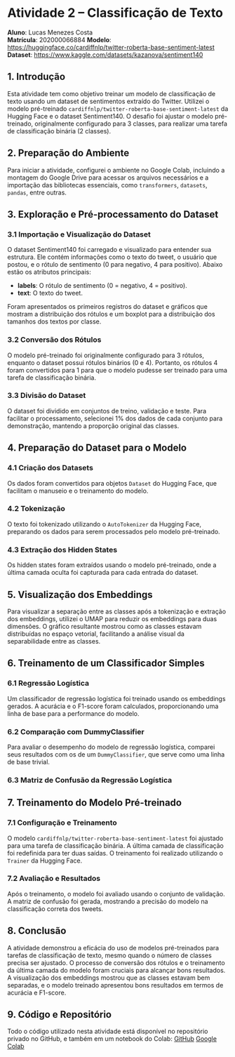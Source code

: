 # Atividade 2 – Classificação de Texto

**Aluno**: Lucas Menezes Costa  
**Matrícula**: 202000066884
**Modelo**: https://huggingface.co/cardiffnlp/twitter-roberta-base-sentiment-latest
**Dataset**: https://www.kaggle.com/datasets/kazanova/sentiment140

## 1. Introdução

Esta atividade tem como objetivo treinar um modelo de classificação de texto usando um dataset de sentimentos extraído do Twitter. Utilizei o modelo pré-treinado `cardiffnlp/twitter-roberta-base-sentiment-latest` da Hugging Face e o dataset Sentiment140. O desafio foi ajustar o modelo pré-treinado, originalmente configurado para 3 classes, para realizar uma tarefa de classificação binária (2 classes).

## 2. Preparação do Ambiente

Para iniciar a atividade, configurei o ambiente no Google Colab, incluindo a montagem do Google Drive para acessar os arquivos necessários e a importação das bibliotecas essenciais, como `transformers`, `datasets`, `pandas`, entre outras.

## 3. Exploração e Pré-processamento do Dataset

### 3.1 Importação e Visualização do Dataset

O dataset Sentiment140 foi carregado e visualizado para entender sua estrutura. Ele contém informações como o texto do tweet, o usuário que postou, e o rótulo de sentimento (0 para negativo, 4 para positivo). Abaixo estão os atributos principais:

- **labels**: O rótulo de sentimento (0 = negativo, 4 = positivo).
- **text**: O texto do tweet.

Foram apresentados os primeiros registros do dataset e gráficos que mostram a distribuição dos rótulos e um boxplot para a distribuição dos tamanhos dos textos por classe.

### 3.2 Conversão dos Rótulos

O modelo pré-treinado foi originalmente configurado para 3 rótulos, enquanto o dataset possui rótulos binários (0 e 4). Portanto, os rótulos 4 foram convertidos para 1 para que o modelo pudesse ser treinado para uma tarefa de classificação binária.

### 3.3 Divisão do Dataset

O dataset foi dividido em conjuntos de treino, validação e teste. Para facilitar o processamento, selecionei 1% dos dados de cada conjunto para demonstração, mantendo a proporção original das classes.

## 4. Preparação do Dataset para o Modelo

### 4.1 Criação dos Datasets

Os dados foram convertidos para objetos `Dataset` do Hugging Face, que facilitam o manuseio e o treinamento do modelo.

### 4.2 Tokenização

O texto foi tokenizado utilizando o `AutoTokenizer` da Hugging Face, preparando os dados para serem processados pelo modelo pré-treinado.

### 4.3 Extração dos Hidden States

Os hidden states foram extraídos usando o modelo pré-treinado, onde a última camada oculta foi capturada para cada entrada do dataset.

## 5. Visualização dos Embeddings

Para visualizar a separação entre as classes após a tokenização e extração dos embeddings, utilizei o UMAP para reduzir os embeddings para duas dimensões. O gráfico resultante mostrou como as classes estavam distribuídas no espaço vetorial, facilitando a análise visual da separabilidade entre as classes.

## 6. Treinamento de um Classificador Simples

### 6.1 Regressão Logística

Um classificador de regressão logística foi treinado usando os embeddings gerados. A acurácia e o F1-score foram calculados, proporcionando uma linha de base para a performance do modelo.

### 6.2 Comparação com DummyClassifier

Para avaliar o desempenho do modelo de regressão logística, comparei seus resultados com os de um `DummyClassifier`, que serve como uma linha de base trivial.

### 6.3 Matriz de Confusão da Regressão Logística

## 7. Treinamento do Modelo Pré-treinado

### 7.1 Configuração e Treinamento

O modelo `cardiffnlp/twitter-roberta-base-sentiment-latest` foi ajustado para uma tarefa de classificação binária. A última camada de classificação foi redefinida para ter duas saídas. O treinamento foi realizado utilizando o `Trainer` da Hugging Face.

### 7.2 Avaliação e Resultados

Após o treinamento, o modelo foi avaliado usando o conjunto de validação. A matriz de confusão foi gerada, mostrando a precisão do modelo na classificação correta dos tweets.

## 8. Conclusão

A atividade demonstrou a eficácia do uso de modelos pré-treinados para tarefas de classificação de texto, mesmo quando o número de classes precisa ser ajustado. O processo de conversão dos rótulos e o treinamento da última camada do modelo foram cruciais para alcançar bons resultados. A visualização dos embeddings mostrou que as classes estavam bem separadas, e o modelo treinado apresentou bons resultados em termos de acurácia e F1-score.

## 9. Código e Repositório

Todo o código utilizado nesta atividade está disponível no repositório privado no GitHub, e também em um notebook do Colab:
[GitHub](https://github.com/lucasmenezesdev/PLN_2024_Classifica_Texto_Costa_Lucas)
[Google Colab](https://colab.research.google.com/drive/1vY_35BYbp34Y48LCqOMkRRK-Vi-nfFjW?usp=sharing)
